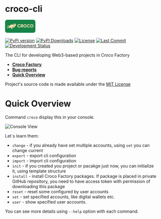 # croco-cli

<a href="https://github.com/CrocoFactory"><img alt="Croco Logo" src="https://raw.githubusercontent.com/CrocoFactory/.github/main/branding/logo/bookmark.png" width="100" style="border-radius:7px;"></a>

[![PyPi version](https://img.shields.io/pypi/v/croco-cli)](https://pypi.org/project/croco-cli/)
[![PyPI Downloads](https://img.shields.io/pypi/dm/croco-cli)](https://pypi.org/project/croco-cli/)
[![License](https://img.shields.io/github/license/CrocoFactory/croco-cli.svg)](https://pypi.org/project/croco-cli/)
[![Last Commit](https://img.shields.io/github/last-commit/CrocoFactory/croco-cli.svg)](https://pypi.org/project/croco-cli/)
[![Development Status](https://img.shields.io/pypi/status/croco-cli)](https://pypi.org/project/croco-cli/)


The CLI for developing Web3-based projects in Croco Factory

- **[Croco Factory](https://github.com/CrocoFactory)**
- **[Bug reports](https://github.com/CrocoFactory/croco-cli/issues)**
- **[Quick Overview](#quick-overview)**

Project's source code is made available under the [MIT License](LICENSE)
           
# Quick Overview

Command `croco` display this in your console. 

<img alt="Console View" width="300" src="https://i.ibb.co/j4gxhRX/Screenshot-2024-05-17-at-19-17-46.png">

Let`s learn them:

- `change` - if you already have set multiple accounts, using `set` you can change current
- `export` - export cli configuration
- `import` - import cli configuration
- `init` - if you created you project or pacakge just now, you can initialize it, using template structure
- `install` - install Croco Factory packages. If package is placed in private GitHub repository, you need to have access 
              token with permission of downloading this package
- `reset` - reset some configured by user accounts
- `set` - set specified accounts, like digital wallets etc.
- `user` - show specified user accounts.

You can see more details using `--help` option with each command.